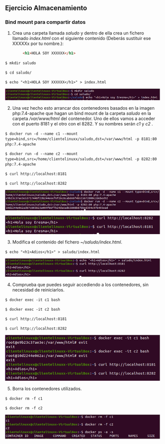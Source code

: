 ## Ejercicio Almacenamiento
### Bind mount para compartir datos

1. Crea una carpeta llamada *saludo* y dentro de ella crea un fichero llamado *index.html* con el siguiente contenido (Deberás sustituir ese XXXXXx por tu
nombre.):

```html
        <h1>HOLA SOY XXXXXX</h1>
```
`$ mkdir saludo`

`$ cd saludo/`

`$ echo "<h1>HOLA SOY XXXXXX</h1>" > index.html`

![](https://github.com/Dawclas/Proyecto/blob/bb5aa01084466b2d2734703369df72234370834e/capturasBindMount/Captura1.PNG)

2. Una vez hecho esto arrancar dos contenedores basados en la imagen php:7.4-apache que hagan un bind mount de la carpeta *saludo* en la carpeta */var/www/html* del contenedor. Uno de ellos vamos a acceder con el puerto 8181 y el otro con el 8282. Y su nombres serán *c1* y *c2* .

`$ docker run -d --name c1 --mount type=bind,src=/home/clientelinuxx/saludo,dst=/var/www/html -p 8181:80 php:7.4-apache`

`$ docker run -d --name c2 --mount type=bind,src=/home/clientelinuxx/saludo,dst=/var/www/html -p 8282:80 php:7.4-apache`

`$ curl http://localhost:8181 `

`$ curl http://localhost:8282 `

![](https://github.com/Dawclas/Proyecto/blob/bb5aa01084466b2d2734703369df72234370834e/capturasBindMount/Captura2.1.PNG)

![](https://github.com/Dawclas/Proyecto/blob/00bae2308b95006d89fffeb10db06c4f3256ec93/capturasBindMount/Captura2.2.PNG)

3. Modifica el contenido del fichero *~/saludo/index.html*.

`$ echo "<h1>Adios</h1>" > saludo/index.html`

![](https://github.com/Dawclas/Proyecto/blob/00bae2308b95006d89fffeb10db06c4f3256ec93/capturasBindMount/Captura3.PNG)

4. Comprueba que puedes seguir accediendo a los contenedores, sin necesidad de reiniciarlos.

`$ docker exec -it c1 bash`

`$ docker exec -it c2 bash`

`$ curl http://localhost:8181`

`$ curl http://localhost:8282`

![](https://github.com/Dawclas/Proyecto/blob/00bae2308b95006d89fffeb10db06c4f3256ec93/capturasBindMount/Captura4.2.PNG)

5. Borra los contenedores utilizados.

`$ docker rm -f c1`

`$ docker rm -f c2`

![](https://github.com/Dawclas/Proyecto/blob/00bae2308b95006d89fffeb10db06c4f3256ec93/capturasBindMount/Captura5.PNG)

